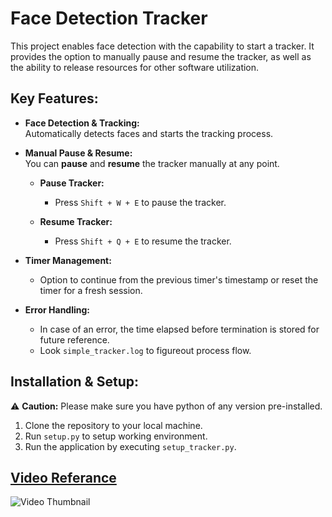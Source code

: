 # Face Detection Tracker

This project enables face detection with the capability to start a tracker. It provides the option to manually pause and resume the tracker, as well as the ability to release resources for other software utilization.

## Key Features:
- **Face Detection & Tracking:**  
  Automatically detects faces and starts the tracking process.

- **Manual Pause & Resume:**  
  You can **pause** and **resume** the tracker manually at any point.

  - **Pause Tracker:**
    - Press `Shift + W + E` to pause the tracker.


  - **Resume Tracker:**
    - Press `Shift + Q + E` to resume the tracker.


- **Timer Management:**  
  - Option to continue from the previous timer's timestamp or reset the timer for a fresh session.

- **Error Handling:**  
  - In case of an error, the time elapsed before termination is stored for future reference.
  - Look `simple_tracker.log` to figureout process flow.

## Installation & Setup:
⚠️ **Caution:** Please make sure you have python of any version pre-installed.
1. Clone the repository to your local machine.
2. Run `setup.py` to setup working environment. 
3. Run the application by executing `setup_tracker.py`.
   
[Video Referance](https://x.com/YashGup4748011/status/1869640223736631649)
---
![Video Thumbnail](https://github.com/user-attachments/assets/acbc6628-1057-417f-8802-55fbe7c9d0e9)
